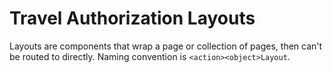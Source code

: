 # Travel Authorization Layouts

Layouts are components that wrap a page or collection of pages, then can't be routed to directly.
Naming convention is `<action><object>Layout`.
